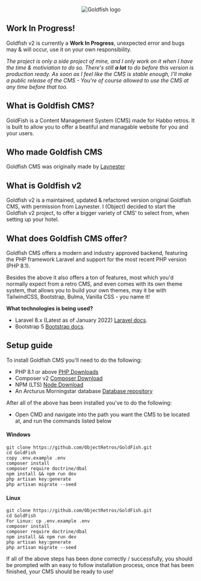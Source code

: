 <div align="center">
<img src="https://i.imgur.com/DcZUxIi.gif" alt="Goldfish logo" />
</div>

## Work In Progress!
Goldfish v2 is currently a **Work In Progress**, unexpected error and bugs may & will occur, use it on your own responsibility.

*The project is only a side project of mine, and I only work on it when I have the time & motiviation to do so. There's still **a lot** to do before this version is production ready. As soon as I feel like the CMS is stable enough, I'll make a public release of the CMS - You're of course allowed to use the CMS at any time before that too.*

## What is Goldfish CMS?
GoldFish is a Content Management System (CMS) made for Habbo retros. It is built to allow you to offer a beatiful and managable website for you and your users.

## Who made Goldfish CMS
Goldfish CMS was originally made by [Laynester](https://github.com/Laynester/GoldFish)

## What is Goldfish v2
Goldfish v2 is a maintained, updated & refactored version original Goldfish CMS, with permission from Laynester. I (Object) decided to start the Goldfish v2 project, to offer a bigger variety of CMS' to select from, when setting up your hotel.

## What does Goldfish CMS offer?
Goldfish CMS offers a modern and industry approved backend, featuring the PHP framework Laravel and support for the most recent PHP version (PHP 8.1).

Besides the above it also offers a ton of features, most which you'd normally expect from a retro CMS, and even comes with its own theme system, that allows you to build your own themes, may it be with TailwindCSS, Bootstrap, Bulma, Vanilla CSS - you name it!

**What technologies is being used?**
- Laravel 8.x (Latest as of January 2022)
  [Laravel docs](https://laravel.com/docs/8.x).
- Bootstrap 5
  [Bootstrap docs](https://getbootstrap.com/docs/5.0/getting-started/introduction/).

## Setup guide
To install Goldfish CMS you'll need to do the following:
- PHP 8.1 or above [PHP Downloads](https://www.php.net/downloads.php)
- Composer v2 [Composer Download](https://getcomposer.org/download/)
- NPM (LTS) [Node Download](https://nodejs.org/en/download/)
- An Arcturus Morningstar database [Database repository](https://git.krews.org/morningstar/arcturus-morningstar-base-database)

After all of the above has been installed you've to do the following:
- Open CMD and navigate into the path you want the CMS to be located at, and run the commands listed below

#### Windows
```
git clone https://github.com/ObjectRetros/GoldFish.git
cd GoldFish
copy .env.example .env
composer install
composer require doctrine/dbal
npm install && npm run dev
php artisan key:generate
php artisan migrate --seed
```
#### Linux
```
git clone https://github.com/ObjectRetros/GoldFish.git
cd GoldFish
For Linux: cp .env.example .env
composer install
composer require doctrine/dbal
npm install && npm run dev
php artisan key:generate
php artisan migrate --seed
```

If all of the above steps has been done correctly / successfully, you should be prompted with an easy to follow installation process, once that has been finished, your CMS should be ready to use!
